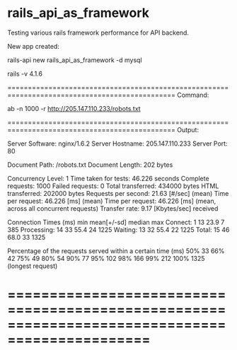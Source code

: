 rails_api_as_framework
======================

Testing various rails framework performance for API backend.

New app created:

rails-api new rails_api_as_framework -d mysql

rails -v 4.1.6

===============================================================================================
Command:

ab -n 1000 -r http://205.147.110.233/robots.txt

===============================================================================================
Output:

Server Software:        nginx/1.6.2
Server Hostname:        205.147.110.233
Server Port:            80

Document Path:          /robots.txt
Document Length:        202 bytes

Concurrency Level:      1
Time taken for tests:   46.226 seconds
Complete requests:      1000
Failed requests:        0
Total transferred:      434000 bytes
HTML transferred:       202000 bytes
Requests per second:    21.63 [#/sec] (mean)
Time per request:       46.226 [ms] (mean)
Time per request:       46.226 [ms] (mean, across all concurrent requests)
Transfer rate:          9.17 [Kbytes/sec] received

Connection Times (ms)
              min  mean[+/-sd] median   max
Connect:        1   13  23.9      7     385
Processing:    14   33  55.4     24    1225
Waiting:       13   32  55.4     22    1225
Total:         15   46  68.0     33    1325

Percentage of the requests served within a certain time (ms)
  50%     33
  66%     42
  75%     49
  80%     54
  90%     77
  95%    102
  98%    166
  99%    212
 100%   1325 (longest request)

===============================================================================================
===============================================================================================
